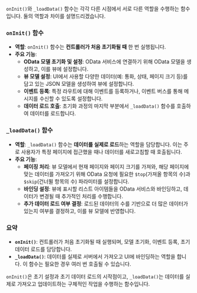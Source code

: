 `onInit()`와 `_loadData()` 함수는 각각 다른 시점에서 서로 다른 역할을 수행하는 함수입니다. 둘의 역할과 차이를 설명드리겠습니다.

### `onInit()` 함수
- **역할**: `onInit()` 함수는 **컨트롤러가 처음 초기화될 때** 한 번 실행됩니다. 
- **주요 기능**:
  - **OData 모델 초기화 및 설정**: OData 서비스에 연결하기 위해 OData 모델을 생성하고, 이를 뷰에 설정합니다.
  - **뷰 모델 설정**: UI에서 사용할 다양한 데이터(예: 통화, 상태, 페이지 크기 등)를 담고 있는 JSON 모델을 생성하여 뷰에 설정합니다.
  - **이벤트 등록**: 특정 라우트에 대해 이벤트를 등록하거나, 이벤트 버스를 통해 메시지를 수신할 수 있도록 설정합니다.
  - **데이터 로드 호출**: 초기화 과정의 마지막 부분에서 `_loadData()` 함수를 호출하여 데이터를 로드합니다.

### `_loadData()` 함수
- **역할**: `_loadData()` 함수는 **데이터를 실제로 로드**하는 역할을 담당합니다. 이는 주로 사용자가 특정 페이지에 접근했을 때나 데이터를 새로고침할 때 호출됩니다.
- **주요 기능**:
  - **페이징 처리**: 뷰 모델에서 현재 페이지와 페이지 크기를 가져와, 해당 페이지에 맞는 데이터를 가져오기 위해 OData 요청에 필요한 `$top`(가져올 항목의 수)과 `$skip`(건너뛸 항목의 수) 파라미터를 설정합니다.
  - **바인딩 설정**: 뷰에 표시할 리스트 아이템들을 OData 서비스와 바인딩하고, 데이터가 변경될 때 추가적인 처리를 수행합니다.
  - **추가 데이터 로드 여부 결정**: 로드된 데이터의 수를 기반으로 더 많은 데이터가 있는지 여부를 결정하고, 이를 뷰 모델에 반영합니다.

### 요약
- **`onInit()`**: 컨트롤러가 처음 초기화될 때 실행되며, 모델 초기화, 이벤트 등록, 초기 데이터 로드를 담당합니다.
- **`_loadData()`**: 데이터를 실제로 서버에서 가져오고 UI에 바인딩하는 역할을 합니다. 이 함수는 필요한 경우 여러 번 호출될 수 있습니다.

`onInit()`은 초기 설정과 초기 데이터 로드의 시작점이고, `_loadData()`는 데이터를 실제로 가져오고 업데이트하는 구체적인 작업을 수행하는 함수입니다.